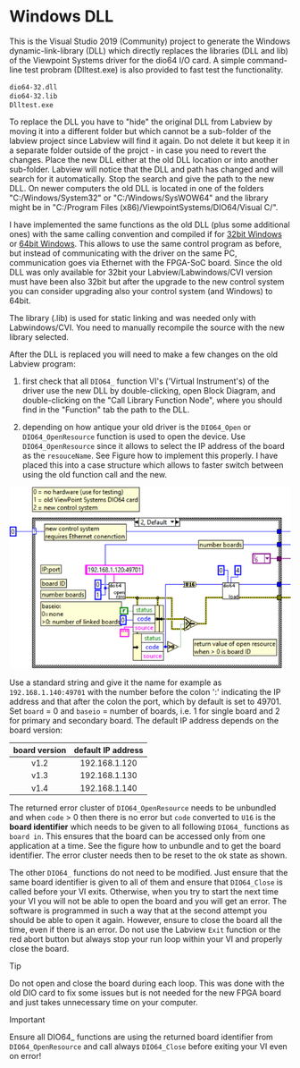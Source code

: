 # Windows DLL

This is the Visual Studio 2019 (Community) project to generate the Windows dynamic-link-library (DLL) which directly replaces the libraries (DLL and lib) of the Viewpoint Systems driver for the dio64 I/O card. A simple command-line test probram (Dlltest.exe) is also provided to fast test the functionality.

    dio64-32.dll
    dio64-32.lib
    Dlltest.exe

To replace the DLL you have to "hide" the original DLL from Labview by moving it into a different folder but which cannot be a sub-folder of the labview project since Labview will find it again. Do not delete it but keep it in a separate folder outside of the projct - in case you need to revert the changes. Place the new DLL either at the old DLL location or into another sub-folder. Labview will notice that the DLL and path has changed and will search for it automatically. Stop the search and give the path to the new DLL. On newer computers the old DLL is located in one of the folders "C:/Windows/System32" or "C:/Windows/SysWOW64" and the library might be in "C:/Program Files (x86)/ViewpointSystems/DIO64/Visual C/".

I have implemented the same functions as the old DLL (plus some additional ones) with the same calling convention and compiled if for [32bit Windows](/Windows-DLL/Windows-DLL-x86) or [64bit Windows](/Windows-DLL/Windows-DLL-x64). This allows to use the same control program as before, but instead of communicating with the driver on the same PC, communication goes via Ethernet with the FPGA-SoC board. Since the old DLL was only available for 32bit your Labview/Labwindows/CVI version must have been also 32bit but after the upgrade to the new control system you can consider upgrading also your control system (and Windows) to 64bit. 

The library (.lib) is used for static linking and was needed only with Labwindows/CVI. You need to manually recompile the source with the new library selected. 

After the DLL is replaced you will need to make a few changes on the old Labview program:

1. first check that all `DIO64_` function VI's ('Virtual Instrument's) of the driver use the new DLL by double-clicking, open Block Diagram, and double-clicking on the "Call Library Function Node", where you should find in the "Function" tab the path to the DLL. 

2. depending on how antique your old driver is the `DIO64_Open` or `DIO64_OpenResource` function is used to open the device. Use `DIO64_OpenResource` since it allows to select the IP address of the board as the `resouceName`. See Figure how to implement this properly. I have placed this into a case structure which allows to faster switch between using the old function call and the new.

![Figure OpenResource](/Windows-DLL/images/OpenResource.png)

Use a standard string and give it the name for example as `192.168.1.140:49701` with the number before the colon ':' indicating the IP address and that after the colon the port, which by default is set to 49701. Set `board` = 0 and `baseio` = number of boards, i.e. 1 for single board and 2 for primary and secondary board. The default IP address depends on the board version:

| board version  | default IP address |
| :---: | :---: |
| v1.2 | 192.168.1.120 |
| v1.3 | 192.168.1.130 |
| v1.4 | 192.168.1.140 |

The returned error cluster of `DIO64_OpenResource` needs to be unbundled and when `code` > 0 then there is no error but `code` converted to `U16` is the **board identifier** which needs to be given to all following `DIO64_` functions as `board in`. This ensures that the board can be accessed only from one application at a time. See the figure how to unbundle and to get the board identifier. The error cluster needs then to be reset to the ok state as shown.

The other `DIO64_` functions do not need to be modified. Just ensure that the same board identifier is given to all of them and ensure that `DIO64_Close` is called before your VI exits. Otherwise, when you try to start the next time your VI you will not be able to open the board and you will get an error. The software is programmed in such a way that at the second attempt you should be able to open it again. However, ensure to close the board all the time, even if there is an error. Do not use the Labview `Exit` function or the red abort button but always stop your run loop within your VI and properly close the board.

> [!TIP]
> Do not open and close the board during each loop. This was done with the old DIO card to fix some issues but is not needed for the new FPGA board and just takes unnecessary time on your computer.

> [!IMPORTANT]
> Ensure all DIO64_ functions are using the returned board identifier from `DIO64_OpenResource` and call always `DIO64_Close` before exiting your VI even on error!


